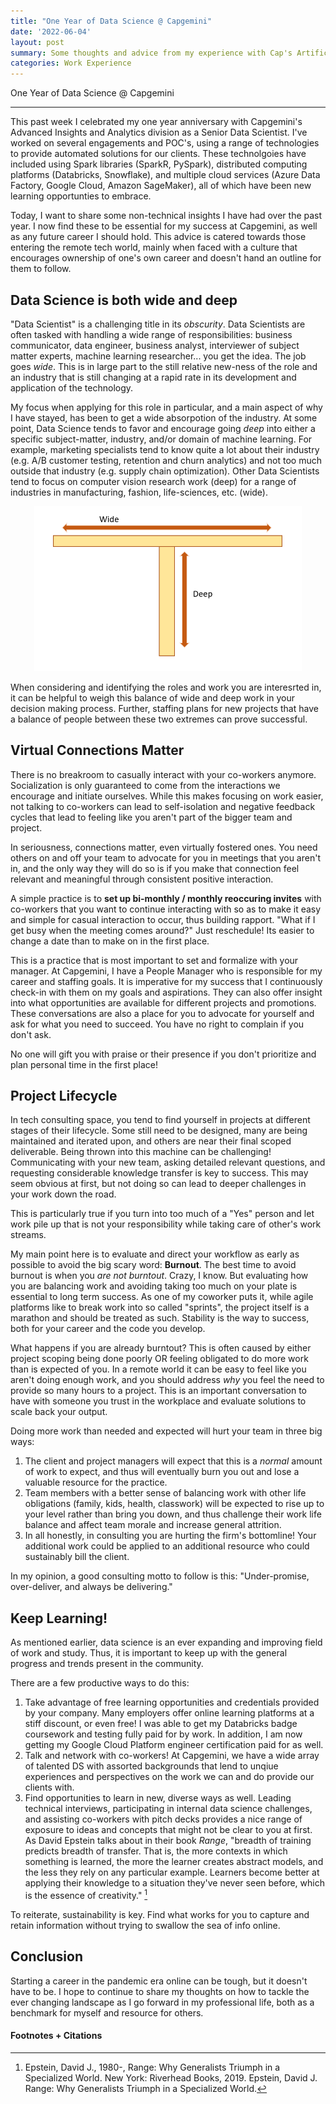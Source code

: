 ```yaml
---
title: "One Year of Data Science @ Capgemini"
date: '2022-06-04'
layout: post
summary: Some thoughts and advice from my experience with Cap's Artifical Intelligence and Analytics team
categories: Work Experience
---
```


One Year of Data Science @ Capgemini

---------------------------------------------------------------

This past week I celebrated my one year anniversary with Capgemini's Advanced Insights and Analytics division as a Senior Data Scientist. I've worked on several engagements and POC's, using a range of technologies to provide automated solutions for our clients. These technolgoies have included using Spark libraries (SparkR, PySpark), distributed computing platforms (Databricks, Snowflake), and multiple cloud services (Azure Data Factory, Google Cloud, Amazon SageMaker), all of which have been new learning opportunties to embrace. 

Today, I want to share some non-technical insights I have had over the past year. I now find these to be essential for my success at Capgemini, as well as any future career I should hold. This advice is catered towards those entering the remote tech world, mainly when faced with a culture that encourages ownership of one's own career and doesn't hand an outline for them to follow. 

## Data Science is both wide and deep 

"Data Scientist" is a challenging title in its *obscurity*. Data Scientists are often tasked with handling a wide range of responsibilities: business communicator, data engineer, business analyst, interviewer of subject matter experts, machine learning researcher... you get the idea. The job goes *wide*. This is in large part to the still relative new-ness of the role and an industry that is still changing at a rapid rate in its development and application of the technology.  

My focus when applying for this role in particular, and a main aspect of why I have stayed, has been to get a wide absorpotion of the industry. At some point, Data Science tends to favor and encourage going *deep* into either a specific subject-matter, industry, and/or domain of machine learning. For example, marketing specialists tend to know quite a lot about their industry (e.g. A/B customer testing, retention and churn analytics) and not too much outside that industry (e.g. supply chain optimization). Other Data Scientists tend to focus on computer vision research work (deep) for a range of industries in manufacturing, fashion, life-sciences, etc. (wide). 

<div style="text-align: center"><img src="/assets/oneyearcap_images/Blog_T_shape.PNG" height="85%" width="85%" /></div>

When considering and identifying the roles and work you are interesrted in, it can be helpful to weigh this balance of wide and deep work in your decision making process. Further, staffing plans for new projects that have a balance of people between these two extremes can prove successful. 

## Virtual Connections Matter

There is no breakroom to casually interact with your co-workers anymore. Socialization is only guaranteed to come from the interactions we encourage and initiate ourselves. While this makes focusing on work easier, not talking to co-workers can lead to self-isolation and negative feedback cycles that  lead to feeling like you aren't part of the bigger team and project. 

In seriousness, connections matter, even virtually fostered ones. You need others on and off your team to advocate for you in meetings that you aren't in, and the only way they will do so is if you make that connection feel relevant and meaningful through consistent positive interaction. 

A simple practice is to **set up bi-monthly / monthly reoccuring invites** with co-workers that you want to continue interacting with so as to make it easy and simple for casual interaction to occur, thus building rapport. "What if I get busy when the meeting comes around?" Just reschedule! Its easier to change a date than to make on in the first place. 

This is a practice that is most important to set and formalize with your manager. At Capgemini, I have a People Manager who is responsible for my career and staffing goals. It is imperative for my success that I continuously check-in with them on my goals and aspirations. They can also offer insight into what opportunities are available for different projects and promotions. These conversations are also a place for you to advocate for yourself and ask for what you need to succeed. You have no right to complain if you don't ask.

No one will gift you with praise or their presence if you don't prioritize and plan personal time in the first place! 


## Project Lifecycle

In tech consulting space, you tend to find yourself in projects at different stages of their lifecycle. Some still need to be designed, many are being maintained and iterated upon, and others are near their final scoped deliverable. Being thrown into this machine can be challenging! Communicating with your new team, asking detailed relevant questions, and requesting considerable knowledge transfer is key to success. This may seem obvious at first, but not doing so can lead to deeper challenges in your work down the road. 

This is particularly true if you turn into too much of a "Yes" person and let work pile up that is not your responsibility while taking care of other's work streams. 

My main point here is to evaluate and direct your workflow as early as possible to avoid the big scary word: **Burnout**. The best time to avoid burnout is when you *are not burntout*. Crazy, I know. But evaluating how you are balancing work and avoiding taking too much on your plate is essential to long term success. As one of my coworker puts it, while agile platforms like to break work into so called "sprints", the project itself is a marathon and should be treated as such. Stability is the way to success, both for your career and the code you develop.

What happens if you are already burntout? This is often caused by either project scoping being done poorly OR feeling obligated to do more work than is expected of you. In a remote world it can be easy to feel like you aren't doing enough work, and you should address *why* you feel the need to provide so many hours to a project. This is an important conversation to have with someone you trust in the workplace and evaluate solutions to scale back your output. 

Doing more work than needed and expected will hurt your team in three big ways:
1. The client and project managers will expect that this is a *normal* amount of work to expect, and thus will eventually burn you out and lose a valuable resource for the practice. 
2. Team members with a better sense of balancing work with other life obligations (family, kids, health, classwork) will be expected to rise up to your level rather than bring you down, and thus challenge their work life balance and affect team morale and increase general attrition.
3. In all honestly, in consulting you are hurting the firm's bottomline! Your additional work could be applied to an additional resource who could sustainably bill the client.

In my opinion, a good consulting motto to follow is this: "Under-promise, over-deliver, and always be delivering." 


## Keep Learning!

As mentioned earlier, data science is an ever expanding and improving field of work and study. Thus, it is important to keep up with the general progress and trends present in the community. 

There are a few productive ways to do this: 
1. Take advantage of free learning opportunities and credentials provided by your company. Many employers offer online learning platforms at a stiff discount, or even free! I was able to get my Databricks badge coursework and testing fully paid for by work. In addition, I am now getting my Google Cloud Platform engineer certification paid for as well. 
2. Talk and network with co-workers! At Capgemini, we have a wide array of talented DS with assorted backgrounds that lend to unqiue experiences and perspectives on the work we can and do provide our clients with. 
3. Find opportunities to learn in new, diverse ways as well. Leading technical interviews, participating in internal data science challenges, and assisting co-workers with  pitch decks provides a nice range of exposure to ideas and concepts that might not be clear to you at first. As David Epstein talks about in their book *Range*, "breadth of training predicts breadth of transfer. That is, the more contexts in which something is learned, the more the learner creates abstract models, and the less they rely on any particular example. Learners become better at applying their knowledge to a situation they've never seen before, which is the essence of creativity." [^1]

To reiterate, sustainability is key. Find what works for you to capture and retain information without trying to swallow the sea of info online. 

## Conclusion

Starting a career in the pandemic era online can be tough, but it doesn't have to be. I hope to continue to share my thoughts on how to tackle the ever changing landscape as I go forward in my professional life, both as a benchmark for myself and resource for others. 

#### Footnotes + Citations

[^1]: Epstein, David J., 1980-, Range: Why Generalists Triumph in a Specialized World. New York: Riverhead Books, 2019. Epstein, David J. Range: Why Generalists Triumph in a Specialized World.
